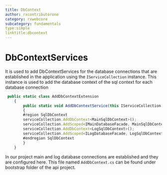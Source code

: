 ```yaml
---
title: DbContext
author: rxcontributorone
category: rxwebcore
subcategory: fundamentals
type:simple
linktitle:dbcontext
--- 
```


# DbContextServices
It is used to add DbContextServices for the database connections that are established in the application using the `IServiceCollection` instance.
This instance is used to add the database context of the sql context for each database connection

````js
 public static class AddDbContextExtension
    {
        public static void AddDbContextService(this IServiceCollection serviceCollection)
        {
		#region SqlDbContext
		serviceCollection.AddDbContext<MainSqlDbContext>();
        serviceCollection.AddScoped<IMainDatabaseFacade, MainSqlDbContext>();
        serviceCollection.AddDbContext<LogSqlDbContext>();
        serviceCollection.AddScoped<ILogDatabaseFacade, LogSqlDbContext>();
        #endregion SqlDbContext         
        }
    }
````

In our project main and log database connections are established and they are configured here. This file named `AddDbContext.cs` can be found under bootstrap folder of the api project.